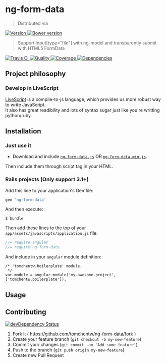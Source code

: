# ng-form-data
> Distributed via

[![Version     ](https://img.shields.io/gem/v/ng-form-data.svg)                               ](https://rubygems.org/gems/ng-form-data)
[![Bower version](https://badge.fury.io/bo/ng-form-data.png)](https://badge.fury.io/bo/ng-form-data)

> Support input[type="file"] with ng-model and transparently submit with HTML5 FormData

[![Travis CI   ](https://img.shields.io/travis/tomchentw/ng-form-data/master.svg)             ](https://travis-ci.org/tomchentw/ng-form-data)
[![Quality     ](https://img.shields.io/codeclimate/github/tomchentw/ng-form-data.svg)        ](https://codeclimate.com/github/tomchentw/ng-form-data)
[![Coverage    ](https://img.shields.io/coveralls/tomchentw/ng-form-data.svg)                 ](https://coveralls.io/r/tomchentw/ng-form-data)
[![Dependencies](https://img.shields.io/gemnasium/tomchentw/ng-form-data.svg)                 ](https://gemnasium.com/tomchentw/ng-form-data)


## Project philosophy

### Develop in LiveScript
[LiveScript](http://livescript.net/) is a compile-to-js language, which provides us more robust way to write JavaScript.  
It also has great readibility and lots of syntax sugar just like you're writting python/ruby.


## Installation

### Just use it

* Download and include [`ng-form-data.js`](https://github.com/tomchentw/ng-form-data/blob/master/ng-form-data.js) OR [`ng-form-data.min.js`](https://github.com/tomchentw/ng-form-data/blob/master/ng-form-data.min.js).  

Then include them through script tag in your HTML.

### **Rails** projects (Only support 3.1+)

Add this line to your application's Gemfile:
```ruby
gem 'ng-form-data'
```

And then execute:

    $ bundle

Then add these lines to the top of your `app/assets/javascripts/application.js` file:

```javascript
//= require angular
//= require ng-form-data
```

And include in your `angular` module definition:
    
    /* 'tomchentw.boilerplate' module.
     */    
    var module = angular.module('my-awesome-project', ['tomchentw.boilerplate']).


## Usage


## Contributing

[![devDependency Status](https://david-dm.org/tomchentw/ng-form-data/dev-status.svg?theme=shields.io)](https://david-dm.org/tomchentw/ng-form-data#info=devDependencies)

1. Fork it ( https://github.com/tomchentw/ng-form-data/fork )
2. Create your feature branch (`git checkout -b my-new-feature`)
3. Commit your changes (`git commit -am 'Add some feature'`)
4. Push to the branch (`git push origin my-new-feature`)
5. Create new Pull Request